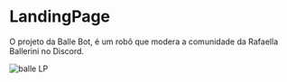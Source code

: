 # LandingPage
O projeto da Balle Bot, é um robô que modera a comunidade da  Rafaella Ballerini no Discord.

![balle LP](https://user-images.githubusercontent.com/107657763/176606745-f6b3ec05-5f5b-4842-a9d6-c117cb2b5b8a.png)

